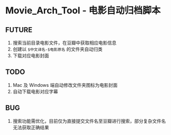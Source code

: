 # Movie_Arch_Tool - 电影自动归档脚本

## FUTURE
1. 搜索当前目录电影文件，在豆瓣中获取相应电影信息
2. 创建以 `$中文译名-$电影原名` 的文件夹自动归类
3. 下载对应电影封面
   
## TODO
1. Mac 及 Windows 端自动修改文件夹图标为电影封面
2. 自动下载电影对应字幕

## BUG
1. 搜索功能需优化，目前仅为直接提交文件名至豆瓣进行搜索，部分复杂文件名无法获取正确结果